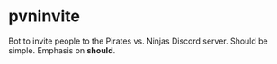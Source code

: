 # pvninvite
Bot to invite people to the Pirates vs. Ninjas Discord server. Should be simple. Emphasis on **should**.
